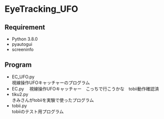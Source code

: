 # EyeTracking_UFO

## Requirement
- Python 3.8.0
- pyautogui
- screeninfo

## Program
- EC_UFO.py  
視線操作UFOキャッチャーのプログラム
- EC.py　
視線操作UFOキャッチャー　こっちで行こうかな　tobii動作確認済
- tiku2.py  
きみさんがtobiiを実験で使ったプログラム
- tobii.py  
tobiiのテスト用プログラム
